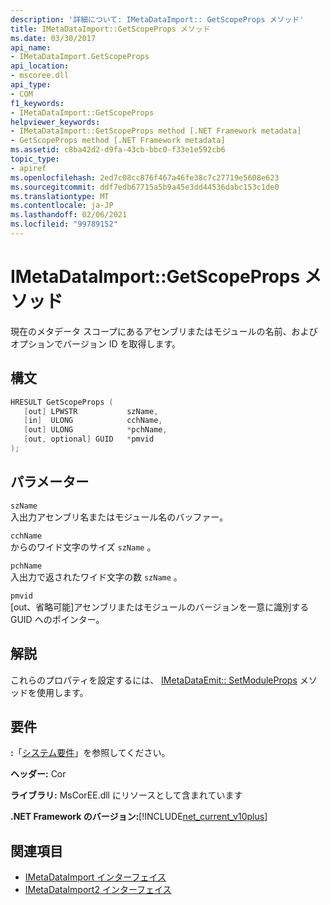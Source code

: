 ```yaml
---
description: '詳細について: IMetaDataImport:: GetScopeProps メソッド'
title: IMetaDataImport::GetScopeProps メソッド
ms.date: 03/30/2017
api_name:
- IMetaDataImport.GetScopeProps
api_location:
- mscoree.dll
api_type:
- COM
f1_keywords:
- IMetaDataImport::GetScopeProps
helpviewer_keywords:
- IMetaDataImport::GetScopeProps method [.NET Framework metadata]
- GetScopeProps method [.NET Framework metadata]
ms.assetid: c8ba42d2-d9fa-43cb-bbc0-f33e1e592cb6
topic_type:
- apiref
ms.openlocfilehash: 2ed7c08cc876f467a46fe38c7c27719e5608e623
ms.sourcegitcommit: ddf7edb67715a5b9a45e3dd44536dabc153c1de0
ms.translationtype: MT
ms.contentlocale: ja-JP
ms.lasthandoff: 02/06/2021
ms.locfileid: "99789152"
---
```

# <a name="imetadataimportgetscopeprops-method"></a>IMetaDataImport::GetScopeProps メソッド

現在のメタデータ スコープにあるアセンブリまたはモジュールの名前、およびオプションでバージョン ID を取得します。  
  
## <a name="syntax"></a>構文  
  
```cpp  
HRESULT GetScopeProps (  
   [out] LPWSTR           szName,  
   [in]  ULONG            cchName,  
   [out] ULONG            *pchName,  
   [out, optional] GUID   *pmvid  
);  
```  
  
## <a name="parameters"></a>パラメーター  

 `szName`  
 入出力アセンブリ名またはモジュール名のバッファー。  
  
 `cchName`  
 からのワイド文字のサイズ `szName` 。  
  
 `pchName`  
 入出力で返されたワイド文字の数 `szName` 。  
  
 `pmvid`  
 [out、省略可能]アセンブリまたはモジュールのバージョンを一意に識別する GUID へのポインター。  
  
## <a name="remarks"></a>解説  

 これらのプロパティを設定するには、 [IMetaDataEmit:: SetModuleProps](imetadataemit-setmoduleprops-method.md) メソッドを使用します。  
  
## <a name="requirements"></a>要件  

 **:**「[システム要件](../../get-started/system-requirements.md)」を参照してください。  
  
 **ヘッダー:** Cor  
  
 **ライブラリ:** MsCorEE.dll にリソースとして含まれています  
  
 **.NET Framework のバージョン:**[!INCLUDE[net_current_v10plus](../../../../includes/net-current-v10plus-md.md)]  
  
## <a name="see-also"></a>関連項目

- [IMetaDataImport インターフェイス](imetadataimport-interface.md)
- [IMetaDataImport2 インターフェイス](imetadataimport2-interface.md)
